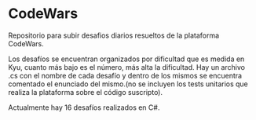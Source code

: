 # CodeWars
Repositorio para subir desafios diarios resueltos de la plataforma CodeWars.

Los desafíos se encuentran organizados por dificultad que es medida en Kyu, cuanto más bajo es el número, más alta la dificultad. Hay un archivo .cs con el nombre de cada desafío y dentro de los mismos se encuentra comentado el enunciado del mismo.(no se incluyen los tests unitarios que realiza la plataforma sobre el código suscripto).

Actualmente hay 16 desafíos realizados en C#.
